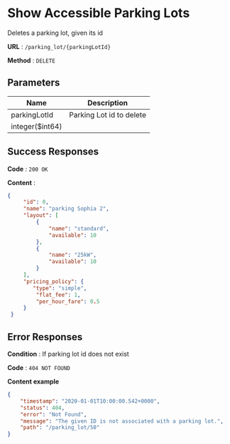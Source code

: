 # Show Accessible Parking Lots

Deletes a parking lot, given its id

**URL** : `/parking_lot/{parkingLotId}`

**Method** : `DELETE`

## Parameters

Name | Description 
--- | --- 
parkingLotId | Parking Lot id to delete 
integer($int64) |


## Success Responses

**Code** : `200 OK`


**Content** : 
```json
{
     "id": 0,
     "name": "parking Sophia 2",
     "layout": [
         {
             "name": "standard",
             "available": 10
         },
         {
             "name": "25kW",
             "available": 10
         }
     ],
     "pricing_policy": {
        "type": "simple",
         "flat_fee": 1,
         "per_hour_fare": 0.5
     }
 }
```


## Error Responses

**Condition** : If parking lot id does not exist

**Code** : `404 NOT FOUND`

**Content example**
```json
{
    "timestamp": "2020-01-01T10:00:00.542+0000",
    "status": 404,
    "error": "Not Found",
    "message": "The given ID is not associated with a parking lot.",
    "path": "/parking_lot/50"
}
```
